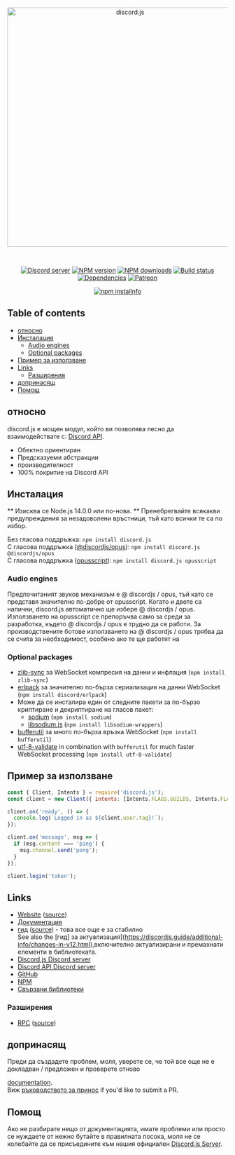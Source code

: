 <div align="center">
  <br />
  <p>
    <a href="https://discord.js.org"><img src="https://discord.js.org/static/logo.svg" width="546" alt="discord.js" /></a>
  </p>
  <br />
  <p>
    <a href="https://discord.gg/bRCvFy9"><img src="https://img.shields.io/discord/222078108977594368?color=7289da&logo=discord&logoColor=white" alt="Discord server" /></a>
    <a href="https://www.npmjs.com/package/discord.js"><img src="https://img.shields.io/npm/v/discord.js.svg?maxAge=3600" alt="NPM version" /></a>
    <a href="https://www.npmjs.com/package/discord.js"><img src="https://img.shields.io/npm/dt/discord.js.svg?maxAge=3600" alt="NPM downloads" /></a>
    <a href="https://github.com/discordjs/discord.js/actions"><img src="https://github.com/discordjs/discord.js/workflows/Testing/badge.svg" alt="Build status" /></a>
    <a href="https://david-dm.org/discordjs/discord.js"><img src="https://img.shields.io/david/discordjs/discord.js.svg?maxAge=3600" alt="Dependencies" /></a>
    <a href="https://www.patreon.com/discordjs"><img src="https://img.shields.io/badge/donate-patreon-F96854.svg" alt="Patreon" /></a>
  </p>
  <p>
    <a href="https://nodei.co/npm/discord.js/"><img src="https://nodei.co/npm/discord.js.png?downloads=true&stars=true" alt="npm installnfo" /></a>
  </p>
</div>

## Table of contents

- [относно](#относно)
- [Инсталация](#Инсталация)
  - [Audio engines](#audio-engines)
  - [Optional packages](#optional-packages)
- [Пример за използване](#Пример-за-използване)
- [Links](#links)
  - [Разширения](#extensions)
- [допринасящ](#contributing)
- [Помощ](#help)

## относно

discord.js е мощен модул, който ви позволява лесно да взаимодействате с:
[Discord API](https://discord.com/developers/docs/intro).

- Обектно ориентиран
- Предсказуеми абстракции
- производителност
- 100% покритие на Discord API

## Инсталация

** Изисква се Node.js 14.0.0 или по-нова. **
Пренебрегвайте всякакви предупреждения за незадоволени връстници, тъй като всички те са по избор.


Без гласова поддръжка: `npm install discord.js`  
С гласова поддръжка ([@discordjs/opus](https://www.npmjs.com/package/@discordjs/opus)): `npm install discord.js @discordjs/opus`  
С гласова поддръжка ([opusscript](https://www.npmjs.com/package/opusscript)): `npm install discord.js opusscript`

### Audio engines

Предпочитаният звуков механизъм е @ discordjs / opus, тъй като се представя значително по-добре от opusscript. Когато и двете са налични, discord.js автоматично ще избере @ discordjs / opus.
Използването на opusscript се препоръчва само за среди за разработка, където @ discordjs / opus е трудно да се работи.
За производствените ботове използването на @ discordjs / opus трябва да се счита за необходимост, особено ако те ще работят на 

### Optional packages

- [zlib-sync](https://www.npmjs.com/package/zlib-sync) за WebSocket компресия на данни и инфлация (`npm install zlib-sync`)
- [erlpack](https://github.com/discord/erlpack) за значително по-бърза сериализация на данни WebSocket (`npm install discord/erlpack`)
- Може да се инсталира един от следните пакети за по-бързо криптиране и декриптиране на гласов пакет:
  - [sodium](https://www.npmjs.com/package/sodium) (`npm install sodium`)
  - [libsodium.js](https://www.npmjs.com/package/libsodium-wrappers) (`npm install libsodium-wrappers`)
- [bufferutil](https://www.npmjs.com/package/bufferutil) за много по-бърза връзка WebSocket (`npm install bufferutil`)
- [utf-8-validate](https://www.npmjs.com/package/utf-8-validate) in combination with `bufferutil` for much faster WebSocket processing (`npm install utf-8-validate`)

## Пример за използване

```js
const { Client, Intents } = require('discord.js');
const client = new Client({ intents: [Intents.FLAGS.GUILDS, Intents.FLAGS.GUILD_MESSAGES] });

client.on('ready', () => {
  console.log(`Logged in as ${client.user.tag}!`);
});

client.on('message', msg => {
  if (msg.content === 'ping') {
    msg.channel.send('pong');
  }
});

client.login('token');
```

## Links

- [Website](https://discord.js.org/) ([source](https://github.com/discordjs/website))
- [Документация](https://discord.js.org/#/docs/main/master/general/welcome)
- [гид](https://discordjs.guide/) ([source](https://github.com/discordjs/guide)) - това все още е за стабилно  
  See also the [гид] за актуализация](https://discordjs.guide/additional-info/changes-in-v12.html),включително актуализирани и премахнати елементи в библиотеката. 
- [Discord.js Discord server](https://discord.gg/bRCvFy9)
- [Discord API Discord server](https://discord.gg/discord-api)
- [GitHub](https://github.com/discordjs/discord.js)
- [NPM](https://www.npmjs.com/package/discord.js)
- [Свързани библиотеки](https://discordapi.com/unofficial/libs.html)

### Разширения

- [RPC](https://www.npmjs.com/package/discord-rpc) ([source](https://github.com/discordjs/RPC))

## допринасящ

Преди да създадете проблем, моля, уверете се, че той все още не е докладван / предложен и проверете отново

[documentation](https://discord.js.org/#/docs).  
Виж [ръководството за принос](https://github.com/discordjs/discord.js/blob/master/.github/CONTRIBUTING.md) if you'd like to submit a PR.

## Помощ

Ако не разбирате нещо от документацията, имате проблеми или просто се нуждаете от нежно
бутайте в правилната посока, моля не се колебайте да се присъедините към нашия официален [Discord.js Server](https://discord.gg/bRCvFy9).
